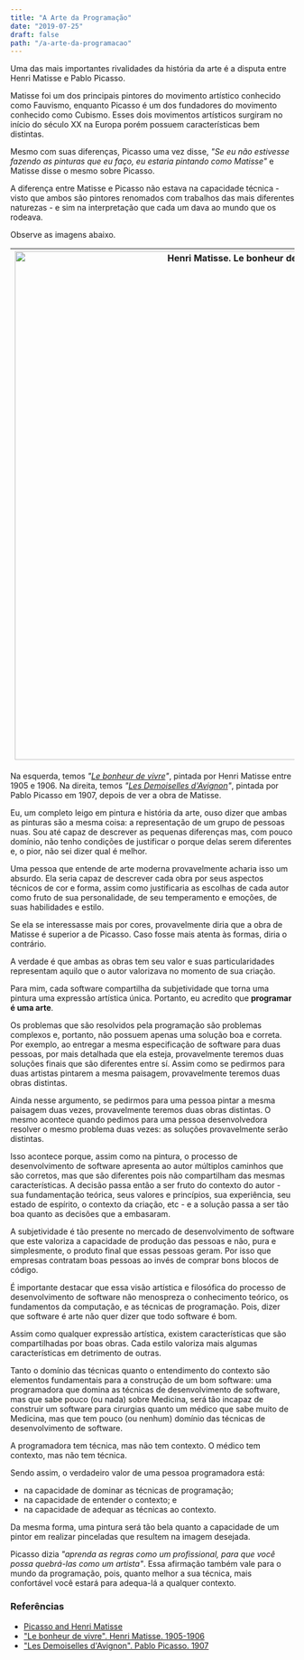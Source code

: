 ```yaml
---
title: "A Arte da Programação"
date: "2019-07-25"
draft: false
path: "/a-arte-da-programacao"
---
```

Uma das mais importantes rivalidades da história da arte é a disputa entre Henri Matisse e Pablo Picasso.

Matisse foi um dos principais pintores do movimento artístico conhecido como Fauvismo, enquanto Picasso é um dos fundadores do movimento conhecido como Cubismo. Esses dois movimentos artísticos surgiram no início do século XX na Europa porém possuem características bem distintas.

Mesmo com suas diferenças, Picasso uma vez disse, *"Se eu não estivesse fazendo as pinturas que eu faço, eu estaria pintando como Matisse"* e Matisse disse o mesmo sobre Picasso.

A diferença entre Matisse e Picasso não estava na capacidade técnica - visto que ambos são pintores renomados com trabalhos das mais diferentes naturezas - e sim na interpretação que cada um dava ao mundo que os rodeava.

Observe as imagens abaixo.

|<img src="https://www.henrimatisse.org/images/gallery/joy-of-life.jpg" width="900px" alt="Henri Matisse. Le bonheur de vivre. 1905-1906"/>|<img src="https://www.pablopicasso.org/images/paintings/avignon.jpg" width="640px" alt="Pablo Picasso. Les Demoiselles d'Avignon. 1907."/>|
|---|---|

Na esquerda, temos *"[Le bonheur de vivre](https://en.wikipedia.org/wiki/Le_bonheur_de_vivre)"*, pintada por Henri Matisse entre 1905 e 1906. Na direita, temos *"[Les Demoiselles d'Avignon](https://en.wikipedia.org/wiki/Les_Demoiselles_d%27Avignon)"*, pintada por Pablo Picasso em 1907, depois de ver a obra de Matisse.

Eu, um completo leigo em pintura e história da arte, ouso dizer que ambas as pinturas são a mesma coisa: a representação de um grupo de pessoas nuas. Sou até capaz de descrever as pequenas diferenças mas, com pouco domínio, não tenho condições de justificar o porque delas serem diferentes e, o pior, não sei dizer qual é melhor.

Uma pessoa que entende de arte moderna provavelmente acharia isso um absurdo. Ela seria capaz de descrever cada obra por seus aspectos técnicos de cor e forma, assim como justificaria as escolhas de cada autor como fruto de sua personalidade, de seu temperamento e emoções, de suas habilidades e estilo.

Se ela se interessasse mais por cores, provavelmente diria que a obra de Matisse é superior a de Picasso. Caso fosse mais atenta às formas, diria o contrário.

A verdade é que ambas as obras tem seu valor e suas particularidades representam aquilo que o autor valorizava no momento de sua criação.

Para mim, cada software compartilha da subjetividade que torna uma pintura uma expressão artística única. Portanto, eu acredito que **programar é uma arte**.

Os problemas que são resolvidos pela programação são problemas complexos e, portanto, não possuem apenas uma solução boa e correta. Por exemplo, ao entregar a mesma especificação de software para duas pessoas, por mais detalhada que ela esteja, provavelmente teremos duas soluções finais que são diferentes entre sí. Assim como se pedirmos para duas artistas pintarem a mesma paisagem, provavelmente teremos duas obras distintas.

Ainda nesse argumento, se pedirmos para uma pessoa pintar a mesma paisagem duas vezes, provavelmente teremos duas obras distintas. O mesmo acontece quando pedimos para uma pessoa desenvolvedora resolver o mesmo problema duas vezes: as soluções provavelmente serão distintas.

Isso acontece porque, assim como na pintura, o processo de desenvolvimento de software apresenta ao autor múltiplos caminhos que são corretos, mas que são diferentes pois não compartilham das mesmas características. A decisão passa então a ser fruto do contexto do autor - sua fundamentação teórica, seus valores e princípios, sua experiência, seu estado de espírito, o contexto da criação, etc - e a solução passa a ser tão boa quanto as decisões que a embasaram.

A subjetividade é tão presente no mercado de desenvolvimento de software que este valoriza a capacidade de produção das pessoas e não, pura e simplesmente, o produto final que essas pessoas geram. Por isso que empresas contratam boas pessoas ao invés de comprar bons blocos de código.

É importante destacar que essa visão artística e filosófica do processo de desenvolvimento de software não menospreza o conhecimento teórico, os fundamentos da computação, e as técnicas de programação. Pois, dizer que software é arte não quer dizer que todo software é bom. 

Assim como qualquer expressão artística, existem características que são compartilhadas por boas obras. Cada estilo valoriza mais algumas características em detrimento de outras.

Tanto o domínio das técnicas quanto o entendimento do contexto são elementos fundamentais para a construção de um bom software: uma programadora que domina as técnicas de desenvolvimento de software, mas que sabe pouco (ou nada) sobre Medicina, será tão incapaz de construir um software para cirurgias quanto um médico que sabe muito de Medicina, mas que tem pouco (ou nenhum) domínio das técnicas de desenvolvimento de software.

A programadora tem técnica, mas não tem contexto. O médico tem contexto, mas não tem técnica.

Sendo assim, o verdadeiro valor de uma pessoa programadora está:
- na capacidade de dominar as técnicas de programação;
- na capacidade de entender o contexto; e
- na capacidade de adequar as técnicas ao contexto.

Da mesma forma, uma pintura será tão bela quanto a capacidade de um pintor em realizar pinceladas que resultem na imagem desejada.

Picasso dizia *"aprenda as regras como um profissional, para que você possa quebrá-las como um artista"*. Essa afirmação também vale para o mundo da programação, pois, quanto melhor a sua técnica, mais confortável você estará para adequa-lá a qualquer contexto.

### Referências
- [Picasso and Henri Matisse](https://www.pablopicasso.org/picasso-and-henri-matisse.jsp)
- ["Le bonheur de vivre". Henri Matisse. 1905-1906](https://en.wikipedia.org/wiki/Le_bonheur_de_vivre)
- ["Les Demoiselles d'Avignon". Pablo Picasso. 1907](https://en.wikipedia.org/wiki/Les_Demoiselles_d%27Avignon)
